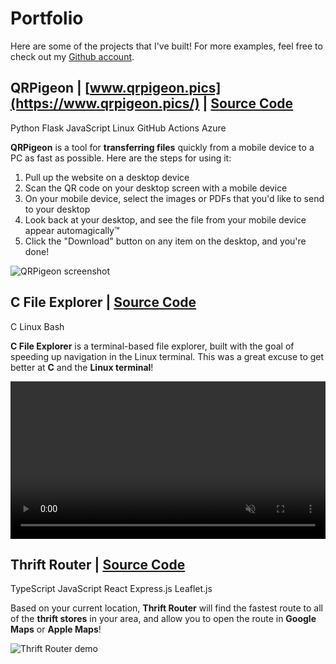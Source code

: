 # Portfolio

Here are some of the projects that I've built! For more examples, feel free to check out my [Github account](https://github.com/leiDnedyA/).

## QRPigeon | [www.qrpigeon.pics](https://www.qrpigeon.pics/) | [Source Code](https://github.com/leiDnedyA/qr-image-drop/)
<span class="tag">Python</span> <span class="tag">Flask</span> <span class="tag">JavaScript</span> <span class="tag">Linux</span> <span class="tag">GitHub Actions</span> <span class="tag">Azure</span>

**QRPigeon** is a tool for **transferring files** quickly from a mobile device to a PC as fast as possible. Here are the steps for using it:

1. Pull up the website on a desktop device
2. Scan the QR code on your desktop screen with a mobile device
3. On your mobile device, select the images or PDFs that you'd like to send to your desktop
4. Look back at your desktop, and see the file from your mobile device appear automagically™
5. Click the "Download" button on any item on the desktop, and you're done!

![QRPigeon screenshot](portfolio/qrpigeon.png)

## C File Explorer | [Source Code](https://github.com/leiDnedyA/c-file-explorer)
<span class="tag">C</span> <span class="tag">Linux</span> <span class="tag">Bash</span>

**C File Explorer** is a terminal-based file explorer, built with the goal of speeding up navigation in the Linux terminal. This was a great excuse to get better at **C** and the **Linux terminal**!

<video class="bordered" width="100%" autoplay loop muted>
    <source src="portfolio/c-file-explorer.webm" type="video/webm">
</video>

## Thrift Router | [Source Code](https://github.com/leiDnedyA/thrift-router)
<span class="tag">TypeScript</span> <span class="tag">JavaScript</span> <span class="tag">React</span> <span class="tag">Express.js</span> <span class="tag">Leaflet.js</span>

Based on your current location, **Thrift Router** will find the fastest route to all of the **thrift stores** in your area, and allow you to open the route in **Google Maps** or **Apple Maps**!

![Thrift Router demo](portfolio/thrift-router.gif)
